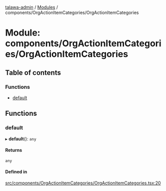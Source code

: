 [talawa-admin](../README.md) / [Modules](../modules.md) / components/OrgActionItemCategories/OrgActionItemCategories

# Module: components/OrgActionItemCategories/OrgActionItemCategories

## Table of contents

### Functions

- [default](components_OrgActionItemCategories_OrgActionItemCategories.md#default)

## Functions

### default

▸ **default**(): `any`

#### Returns

`any`

#### Defined in

[src/components/OrgActionItemCategories/OrgActionItemCategories.tsx:20](https://github.com/wingman47/talawa-admin/blob/b199b2f/src/components/OrgActionItemCategories/OrgActionItemCategories.tsx#L20)
